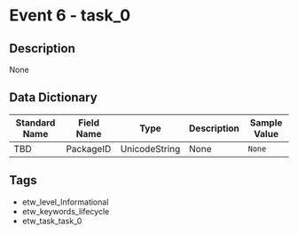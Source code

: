 # Event 6 - task_0

## Description
None

## Data Dictionary
|Standard Name|Field Name|Type|Description|Sample Value|
|---|---|---|---|---|
|TBD|PackageID|UnicodeString|None|`None`|

## Tags
* etw_level_Informational
* etw_keywords_lifecycle
* etw_task_task_0
